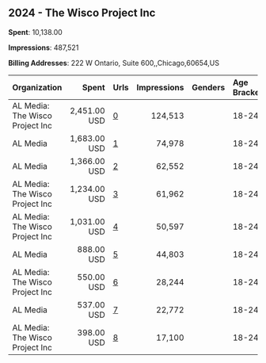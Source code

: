 ## 2024 - The Wisco Project Inc 
**Spent**: 10,138.00

**Impressions**: 487,521

**Billing Addresses**: 222 W Ontario, Suite 600,,Chicago,60654,US

|Organization|Spent|Urls|Impressions|Genders|Age Brackets|Country Codes|
|:---|---:|:---|---:|:---|:---|:---|
|AL Media: The Wisco Project Inc|2,451.00 USD|[0](https://www.snap.com/political-ads/asset/1f44f7ef1fa07e06a50d190916773c4d305b8bb331bbc9f0e04d0f5bb44bba34?mediaType=mp4)|124,513||18-24|united states|
|AL Media|1,683.00 USD|[1](https://www.snap.com/political-ads/asset/64ec93f091a3e514142615aca6c3798bbf7762408fb3c96dd3f05a717d798234?mediaType=MOV)|74,978||18-24|united states|
|AL Media|1,366.00 USD|[2](https://www.snap.com/political-ads/asset/bded40eee5c741f35ef4e54d18338f15f02386026378adb3d713ab52db475e92?mediaType=mp4)|62,552||18-24|united states|
|AL Media: The Wisco Project Inc|1,234.00 USD|[3](https://www.snap.com/political-ads/asset/64ec93f091a3e514142615aca6c3798bbf7762408fb3c96dd3f05a717d798234?mediaType=MOV)|61,962||18-24|united states|
|AL Media: The Wisco Project Inc|1,031.00 USD|[4](https://www.snap.com/political-ads/asset/bded40eee5c741f35ef4e54d18338f15f02386026378adb3d713ab52db475e92?mediaType=mp4)|50,597||18-24|united states|
|AL Media|888.00 USD|[5](https://www.snap.com/political-ads/asset/ba86d899e12c4e1bcbd6ed66fd9f8183d21dc53b39d54e6e15c26c5e27e901f0?mediaType=mp4)|44,803||18-24|united states|
|AL Media: The Wisco Project Inc|550.00 USD|[6](https://www.snap.com/political-ads/asset/ba86d899e12c4e1bcbd6ed66fd9f8183d21dc53b39d54e6e15c26c5e27e901f0?mediaType=mp4)|28,244||18-24|united states|
|AL Media|537.00 USD|[7](https://www.snap.com/political-ads/asset/4a01bfba33adba4f24c3a69b11a7cd9ec83e5ce1154a8213f08a056ed4e4533a?mediaType=mp4)|22,772||18-24|united states|
|AL Media: The Wisco Project Inc|398.00 USD|[8](https://www.snap.com/political-ads/asset/bf0f4fd52b3ef10c48003a1ba6a5fd00387712c726be2dd3c21957a035de085c?mediaType=mp4)|17,100||18-24|united states|
